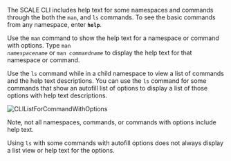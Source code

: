 ---
---

The SCALE CLI includes help text for some namespaces and commands through the both the `man`, and `ls` commands. 
To see the basic commands from any namespace, enter <code><b>help</b></code>.

Use the `man` command to show the help text for a namespace or command with options. 
Type <code>man <i>namespacename</i></code> or <code>man <i>commandname</i></code> to display the help text for that namespace or command.

Use the `ls` command while in a child namespace to view a list of commands and the help text descriptions. 
You can use the `ls` command for some commands that show an autofill list of options to display a list of those options with help text descriptions.

![CLIListForCommandWithOptions](/images/SCALE/CLI/CLIListForCommandWithOptions.png "List Output with Help Test")

Note, not all namespaces, commands, or commands with options include help text. 

Using `ls` with some commands with autofill options does not always display a list view or help text for the options. 